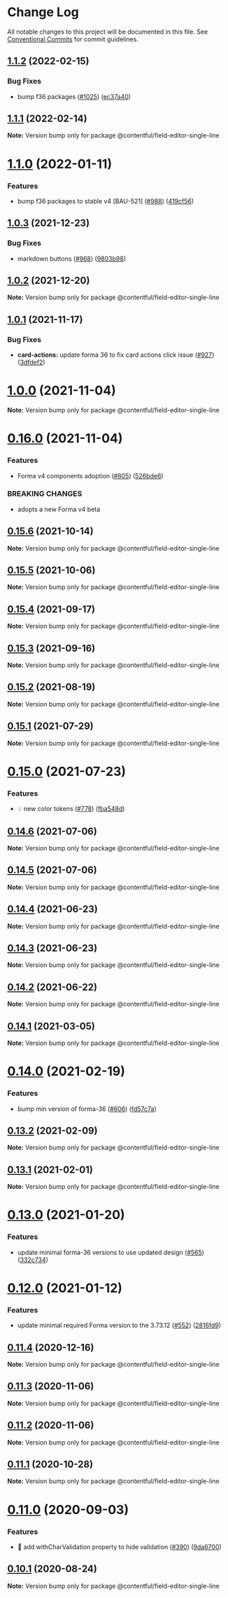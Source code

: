 # Change Log

All notable changes to this project will be documented in this file.
See [Conventional Commits](https://conventionalcommits.org) for commit guidelines.

## [1.1.2](https://github.com/contentful/field-editors/compare/@contentful/field-editor-single-line@1.1.1...@contentful/field-editor-single-line@1.1.2) (2022-02-15)

### Bug Fixes

- bump f36 packages ([#1025](https://github.com/contentful/field-editors/issues/1025)) ([ec37a40](https://github.com/contentful/field-editors/commit/ec37a4000db7cd75c66dd9621136b2272c9feeea))

## [1.1.1](https://github.com/contentful/field-editors/compare/@contentful/field-editor-single-line@1.1.0...@contentful/field-editor-single-line@1.1.1) (2022-02-14)

**Note:** Version bump only for package @contentful/field-editor-single-line

# [1.1.0](https://github.com/contentful/field-editors/compare/@contentful/field-editor-single-line@1.0.3...@contentful/field-editor-single-line@1.1.0) (2022-01-11)

### Features

- bump f36 packages to stable v4 [BAU-521] ([#988](https://github.com/contentful/field-editors/issues/988)) ([419cf56](https://github.com/contentful/field-editors/commit/419cf56692179b074fcfa2743469d5265ed98429))

## [1.0.3](https://github.com/contentful/field-editors/compare/@contentful/field-editor-single-line@1.0.2...@contentful/field-editor-single-line@1.0.3) (2021-12-23)

### Bug Fixes

- markdown buttons ([#968](https://github.com/contentful/field-editors/issues/968)) ([9803b98](https://github.com/contentful/field-editors/commit/9803b98c25d92df6148686ffe2749a77f7efdbb9))

## [1.0.2](https://github.com/contentful/field-editors/compare/@contentful/field-editor-single-line@1.0.1...@contentful/field-editor-single-line@1.0.2) (2021-12-20)

**Note:** Version bump only for package @contentful/field-editor-single-line

## [1.0.1](https://github.com/contentful/field-editors/compare/@contentful/field-editor-single-line@1.0.0...@contentful/field-editor-single-line@1.0.1) (2021-11-17)

### Bug Fixes

- **card-actions:** update forma 36 to fix card actions click issue ([#927](https://github.com/contentful/field-editors/issues/927)) ([3dfdef2](https://github.com/contentful/field-editors/commit/3dfdef2c2b0045f12ea94ddafca89a8e9f25e7d0))

# [1.0.0](https://github.com/contentful/field-editors/compare/@contentful/field-editor-single-line@0.16.0...@contentful/field-editor-single-line@1.0.0) (2021-11-04)

**Note:** Version bump only for package @contentful/field-editor-single-line

# [0.16.0](https://github.com/contentful/field-editors/compare/@contentful/field-editor-single-line@0.15.6...@contentful/field-editor-single-line@0.16.0) (2021-11-04)

### Features

- Forma v4 components adoption ([#805](https://github.com/contentful/field-editors/issues/805)) ([526bde6](https://github.com/contentful/field-editors/commit/526bde6e10e0ee3789705ec10fb31489af7ca59e))

### BREAKING CHANGES

- adopts a new Forma v4 beta

## [0.15.6](https://github.com/contentful/field-editors/compare/@contentful/field-editor-single-line@0.15.5...@contentful/field-editor-single-line@0.15.6) (2021-10-14)

**Note:** Version bump only for package @contentful/field-editor-single-line

## [0.15.5](https://github.com/contentful/field-editors/compare/@contentful/field-editor-single-line@0.15.4...@contentful/field-editor-single-line@0.15.5) (2021-10-06)

**Note:** Version bump only for package @contentful/field-editor-single-line

## [0.15.4](https://github.com/contentful/field-editors/compare/@contentful/field-editor-single-line@0.15.3...@contentful/field-editor-single-line@0.15.4) (2021-09-17)

**Note:** Version bump only for package @contentful/field-editor-single-line

## [0.15.3](https://github.com/contentful/field-editors/compare/@contentful/field-editor-single-line@0.15.2...@contentful/field-editor-single-line@0.15.3) (2021-09-16)

**Note:** Version bump only for package @contentful/field-editor-single-line

## [0.15.2](https://github.com/contentful/field-editors/compare/@contentful/field-editor-single-line@0.15.1...@contentful/field-editor-single-line@0.15.2) (2021-08-19)

**Note:** Version bump only for package @contentful/field-editor-single-line

## [0.15.1](https://github.com/contentful/field-editors/compare/@contentful/field-editor-single-line@0.15.0...@contentful/field-editor-single-line@0.15.1) (2021-07-29)

**Note:** Version bump only for package @contentful/field-editor-single-line

# [0.15.0](https://github.com/contentful/field-editors/compare/@contentful/field-editor-single-line@0.14.6...@contentful/field-editor-single-line@0.15.0) (2021-07-23)

### Features

- 💡 new color tokens ([#778](https://github.com/contentful/field-editors/issues/778)) ([fba548d](https://github.com/contentful/field-editors/commit/fba548de32305016df7f2685634eefb14294828f))

## [0.14.6](https://github.com/contentful/field-editors/compare/@contentful/field-editor-single-line@0.14.3...@contentful/field-editor-single-line@0.14.6) (2021-07-06)

**Note:** Version bump only for package @contentful/field-editor-single-line

## [0.14.5](https://github.com/contentful/field-editors/compare/@contentful/field-editor-single-line@0.14.3...@contentful/field-editor-single-line@0.14.5) (2021-07-06)

**Note:** Version bump only for package @contentful/field-editor-single-line

## [0.14.4](https://github.com/contentful/field-editors/compare/@contentful/field-editor-single-line@0.14.3...@contentful/field-editor-single-line@0.14.4) (2021-06-23)

**Note:** Version bump only for package @contentful/field-editor-single-line

## [0.14.3](https://github.com/contentful/field-editors/compare/@contentful/field-editor-single-line@0.14.2...@contentful/field-editor-single-line@0.14.3) (2021-06-23)

**Note:** Version bump only for package @contentful/field-editor-single-line

## [0.14.2](https://github.com/contentful/field-editors/compare/@contentful/field-editor-single-line@0.14.1...@contentful/field-editor-single-line@0.14.2) (2021-06-22)

**Note:** Version bump only for package @contentful/field-editor-single-line

## [0.14.1](https://github.com/contentful/field-editors/compare/@contentful/field-editor-single-line@0.14.0...@contentful/field-editor-single-line@0.14.1) (2021-03-05)

**Note:** Version bump only for package @contentful/field-editor-single-line

# [0.14.0](https://github.com/contentful/field-editors/compare/@contentful/field-editor-single-line@0.13.2...@contentful/field-editor-single-line@0.14.0) (2021-02-19)

### Features

- bump min version of forma-36 ([#606](https://github.com/contentful/field-editors/issues/606)) ([fd57c7a](https://github.com/contentful/field-editors/commit/fd57c7a4312766af38c01507f17706ab22992617))

## [0.13.2](https://github.com/contentful/field-editors/compare/@contentful/field-editor-single-line@0.13.1...@contentful/field-editor-single-line@0.13.2) (2021-02-09)

**Note:** Version bump only for package @contentful/field-editor-single-line

## [0.13.1](https://github.com/contentful/field-editors/compare/@contentful/field-editor-single-line@0.13.0...@contentful/field-editor-single-line@0.13.1) (2021-02-01)

**Note:** Version bump only for package @contentful/field-editor-single-line

# [0.13.0](https://github.com/contentful/field-editors/compare/@contentful/field-editor-single-line@0.12.0...@contentful/field-editor-single-line@0.13.0) (2021-01-20)

### Features

- update minimal forma-36 versions to use updated design ([#565](https://github.com/contentful/field-editors/issues/565)) ([332c734](https://github.com/contentful/field-editors/commit/332c734bfaf54f0e9773fcbb460d743b1f5459ec))

# [0.12.0](https://github.com/contentful/field-editors/compare/@contentful/field-editor-single-line@0.11.4...@contentful/field-editor-single-line@0.12.0) (2021-01-12)

### Features

- update minimal required Forma version to the 3.73.12 ([#552](https://github.com/contentful/field-editors/issues/552)) ([2816fd9](https://github.com/contentful/field-editors/commit/2816fd960c28815faebf49a9ef8f4c4c0d91fc36))

## [0.11.4](https://github.com/contentful/field-editors/compare/@contentful/field-editor-single-line@0.11.3...@contentful/field-editor-single-line@0.11.4) (2020-12-16)

**Note:** Version bump only for package @contentful/field-editor-single-line

## [0.11.3](https://github.com/contentful/field-editors/compare/@contentful/field-editor-single-line@0.11.2...@contentful/field-editor-single-line@0.11.3) (2020-11-06)

**Note:** Version bump only for package @contentful/field-editor-single-line

## [0.11.2](https://github.com/contentful/field-editors/compare/@contentful/field-editor-single-line@0.11.1...@contentful/field-editor-single-line@0.11.2) (2020-11-06)

**Note:** Version bump only for package @contentful/field-editor-single-line

## [0.11.1](https://github.com/contentful/field-editors/compare/@contentful/field-editor-single-line@0.11.0...@contentful/field-editor-single-line@0.11.1) (2020-10-28)

**Note:** Version bump only for package @contentful/field-editor-single-line

# [0.11.0](https://github.com/contentful/field-editors/compare/@contentful/field-editor-single-line@0.10.1...@contentful/field-editor-single-line@0.11.0) (2020-09-03)

### Features

- 🎸 add withCharValidation property to hide validation ([#390](https://github.com/contentful/field-editors/issues/390)) ([9da6700](https://github.com/contentful/field-editors/commit/9da67005f83c1cebdabb67edfed73f7d1dcbfc04))

## [0.10.1](https://github.com/contentful/field-editors/compare/@contentful/field-editor-single-line@0.10.0...@contentful/field-editor-single-line@0.10.1) (2020-08-24)

**Note:** Version bump only for package @contentful/field-editor-single-line
